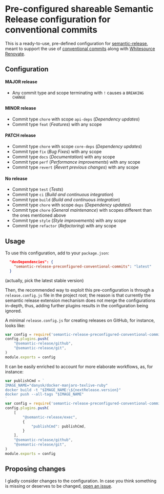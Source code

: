 # Pre-configured shareable Semantic Release configuration for conventional commits

This is a ready-to-use, pre-defined configuration for [semantic-release](https://www.npmjs.com/package/semantic-release),
meant to support the use of [conventional commits](https://www.conventionalcommits.org/) along with [Whitesource Renovate](https://github.com/renovatebot/renovate).

## Configuration

#### **MAJOR** release
* Any commit type and scope terminating with `!` causes a `BREAKING CHANGE`

#### **MINOR** release
* Commit type `chore` with scope `api-deps` (*Dependency updates*)
* Commit type `feat` (*Features*) with any scope

#### **PATCH** release
* Commit type `chore` with scope `core-deps` (*Dependency updates*)
* Commit type `fix` (*Bug Fixes*) with any scope
* Commit type `docs` (*Documentation*) with any scope
* Commit type `perf` (*Performance improvements*) with any scope
* Commit type `revert` (*Revert previous changes*) with any scope

#### No release
* Commit type `test` (*Tests*)
* Commit type `ci` (*Build and continuous integration*)
* Commit type `build` (*Build and continuous integration*)
* Commit type `chore` with scope `deps` (*Dependency updates*)
* Commit type `chore` (*General maintenance*) with scopes different than the ones mentioned above 
* Commit type `style` (*Style improvements*) with any scope 
* Commit type `refactor` (*Refactoring*) with any scope 

## Usage

To use this configuration, add to your `package.json`:

```json
  "devDependencies": {
    "semantic-release-preconfigured-conventional-commits": "latest"
  }
```
(actually, pick the latest stable version)

Then, the recommended way to exploit this pre-configuration is through a `release.config.js` file in the project root;
the reason is that currently the semantic release extension mechanism does not merge the configurations
in-depth, thus, adding further plugins results in the configuration being ignored.

A minimal `release.config.js` for creating releases on GitHub, for instance, looks like:

```js
var config = require('semantic-release-preconfigured-conventional-commits');
config.plugins.push(
    "@semantic-release/github",
    "@semantic-release/git",
)
module.exports = config

```

It can be easily enriched to account for more elaborate workflows, as, for instance:

```js
var publishCmd = `
IMAGE_NAME="danysk/docker-manjaro-texlive-ruby"
docker build -t "$IMAGE_NAME:\${nextRelease.version}"
docker push --all-tags "$IMAGE_NAME"
`
var config = require('semantic-release-preconfigured-conventional-commits');
config.plugins.push(
    [
        "@semantic-release/exec",
        {
            "publishCmd": publishCmd,
        }
    ],
    "@semantic-release/github",
    "@semantic-release/git",
)
module.exports = config
```

## Proposing changes

I gladly consider changes to the configuration.
In case you think something is missing or deserves to be changed,
[open an issue](https://github.com/DanySK/semantic-release-preconfigured-conventional-commits/issues).
